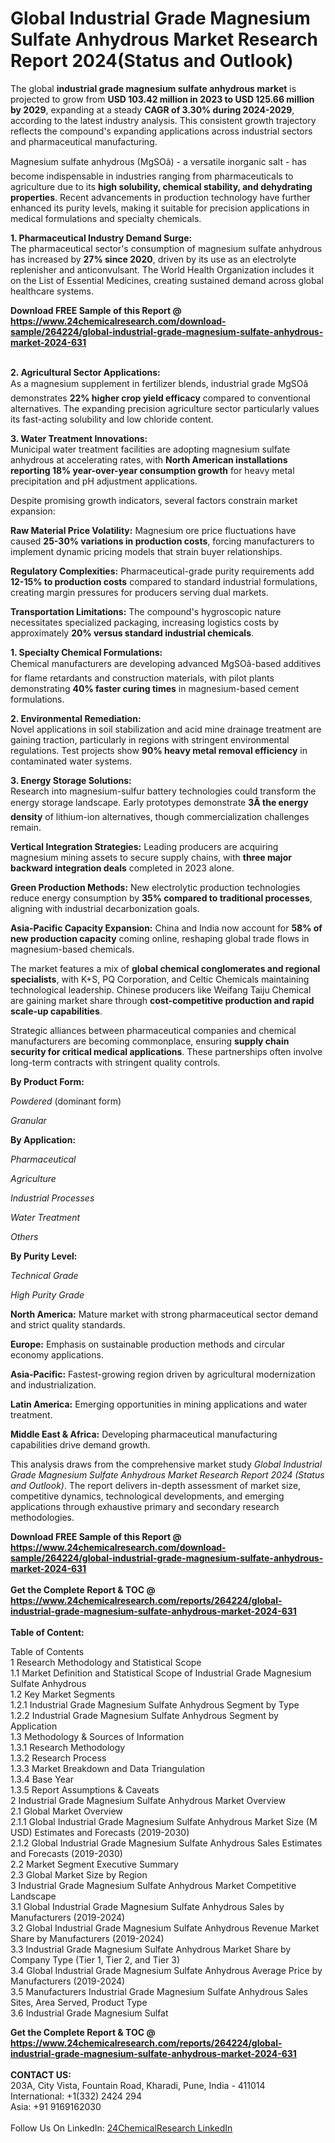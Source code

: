 <h1>Global Industrial Grade Magnesium Sulfate Anhydrous Market Research Report 2024(Status and Outlook)</h1><p>The global <strong>industrial grade magnesium sulfate anhydrous market</strong> is projected to grow from <strong>USD 103.42 million in 2023 to USD 125.66 million by 2029</strong>, expanding at a steady <strong>CAGR of 3.30% during 2024-2029</strong>, according to the latest industry analysis. This consistent growth trajectory reflects the compound's expanding applications across industrial sectors and pharmaceutical manufacturing.</p><p>Magnesium sulfate anhydrous (MgSOâ) - a versatile inorganic salt - has become indispensable in industries ranging from pharmaceuticals to agriculture due to its <strong>high solubility, chemical stability, and dehydrating properties</strong>. Recent advancements in production technology have further enhanced its purity levels, making it suitable for precision applications in medical formulations and specialty chemicals.</p><p><strong>1. Pharmaceutical Industry Demand Surge:</strong><br>
The pharmaceutical sector's consumption of magnesium sulfate anhydrous has increased by <strong>27% since 2020</strong>, driven by its use as an electrolyte replenisher and anticonvulsant. The World Health Organization includes it on the List of Essential Medicines, creating sustained demand across global healthcare systems.</p><div><b>Download FREE Sample of this Report @ 
            <a href="https://www.24chemicalresearch.com/download-sample/264224/global-industrial-grade-magnesium-sulfate-anhydrous-market-2024-631">
            https://www.24chemicalresearch.com/download-sample/264224/global-industrial-grade-magnesium-sulfate-anhydrous-market-2024-631</a></b></div><br><p><strong>2. Agricultural Sector Applications:</strong><br>
As a magnesium supplement in fertilizer blends, industrial grade MgSOâ demonstrates <strong>22% higher crop yield efficacy</strong> compared to conventional alternatives. The expanding precision agriculture sector particularly values its fast-acting solubility and low chloride content.</p><p><strong>3. Water Treatment Innovations:</strong><br>
Municipal water treatment facilities are adopting magnesium sulfate anhydrous at accelerating rates, with <strong>North American installations reporting 18% year-over-year consumption growth</strong> for heavy metal precipitation and pH adjustment applications.</p><p>Despite promising growth indicators, several factors constrain market expansion:</p><p><strong>Raw Material Price Volatility:</strong> Magnesium ore price fluctuations have caused <strong>25-30% variations in production costs</strong>, forcing manufacturers to implement dynamic pricing models that strain buyer relationships.</p><p><strong>Regulatory Complexities:</strong> Pharmaceutical-grade purity requirements add <strong>12-15% to production costs</strong> compared to standard industrial formulations, creating margin pressures for producers serving dual markets.</p><p><strong>Transportation Limitations:</strong> The compound's hygroscopic nature necessitates specialized packaging, increasing logistics costs by approximately <strong>20% versus standard industrial chemicals</strong>.</p><p><strong>1. Specialty Chemical Formulations:</strong><br>
Chemical manufacturers are developing advanced MgSOâ-based additives for flame retardants and construction materials, with pilot plants demonstrating <strong>40% faster curing times</strong> in magnesium-based cement formulations.</p><p><strong>2. Environmental Remediation:</strong><br>
Novel applications in soil stabilization and acid mine drainage treatment are gaining traction, particularly in regions with stringent environmental regulations. Test projects show <strong>90% heavy metal removal efficiency</strong> in contaminated water systems.</p><p><strong>3. Energy Storage Solutions:</strong><br>
Research into magnesium-sulfur battery technologies could transform the energy storage landscape. Early prototypes demonstrate <strong>3Ã the energy density</strong> of lithium-ion alternatives, though commercialization challenges remain.</p><p><strong>Vertical Integration Strategies:</strong> Leading producers are acquiring magnesium mining assets to secure supply chains, with <strong>three major backward integration deals</strong> completed in 2023 alone.</p><p><strong>Green Production Methods:</strong> New electrolytic production technologies reduce energy consumption by <strong>35% compared to traditional processes</strong>, aligning with industrial decarbonization goals.</p><p><strong>Asia-Pacific Capacity Expansion:</strong> China and India now account for <strong>58% of new production capacity</strong> coming online, reshaping global trade flows in magnesium-based chemicals.</p><p>The market features a mix of <strong>global chemical conglomerates and regional specialists</strong>, with K+S, PQ Corporation, and Celtic Chemicals maintaining technological leadership. Chinese producers like Weifang Taiju Chemical are gaining market share through <strong>cost-competitive production and rapid scale-up capabilities</strong>.</p><p>Strategic alliances between pharmaceutical companies and chemical manufacturers are becoming commonplace, ensuring <strong>supply chain security for critical medical applications</strong>. These partnerships often involve long-term contracts with stringent quality controls.</p><p><strong>By Product Form:</strong></p><p><em>Powdered</em> (dominant form)</p><p><em>Granular</em></p><p><strong>By Application:</strong></p><p><em>Pharmaceutical</em></p><p><em>Agriculture</em></p><p><em>Industrial Processes</em></p><p><em>Water Treatment</em></p><p><em>Others</em></p><p><strong>By Purity Level:</strong></p><p><em>Technical Grade</em></p><p><em>High Purity Grade</em></p><p><strong>North America:</strong> Mature market with strong pharmaceutical sector demand and strict quality standards.</p><p><strong>Europe:</strong> Emphasis on sustainable production methods and circular economy applications.</p><p><strong>Asia-Pacific:</strong> Fastest-growing region driven by agricultural modernization and industrialization.</p><p><strong>Latin America:</strong> Emerging opportunities in mining applications and water treatment.</p><p><strong>Middle East &amp; Africa:</strong> Developing pharmaceutical manufacturing capabilities drive demand growth.</p><p>This analysis draws from the comprehensive market study <em>Global Industrial Grade Magnesium Sulfate Anhydrous Market Research Report 2024 (Status and Outlook)</em>. The report delivers in-depth assessment of market size, competitive dynamics, technological developments, and emerging applications through exhaustive primary and secondary research methodologies.</p><div><b>Download FREE Sample of this Report @ 
            <a href="https://www.24chemicalresearch.com/download-sample/264224/global-industrial-grade-magnesium-sulfate-anhydrous-market-2024-631">
            https://www.24chemicalresearch.com/download-sample/264224/global-industrial-grade-magnesium-sulfate-anhydrous-market-2024-631</a></b></div><br><div><b>Get the Complete Report & TOC @ 
            <a href="https://www.24chemicalresearch.com/reports/264224/global-industrial-grade-magnesium-sulfate-anhydrous-market-2024-631">
            https://www.24chemicalresearch.com/reports/264224/global-industrial-grade-magnesium-sulfate-anhydrous-market-2024-631</a></b></div><br>
            <b>Table of Content:</b><p>Table of Contents<br />
1 Research Methodology and Statistical Scope<br />
1.1 Market Definition and Statistical Scope of Industrial Grade Magnesium Sulfate Anhydrous<br />
1.2 Key Market Segments<br />
1.2.1 Industrial Grade Magnesium Sulfate Anhydrous Segment by Type<br />
1.2.2 Industrial Grade Magnesium Sulfate Anhydrous Segment by Application<br />
1.3 Methodology & Sources of Information<br />
1.3.1 Research Methodology<br />
1.3.2 Research Process<br />
1.3.3 Market Breakdown and Data Triangulation<br />
1.3.4 Base Year<br />
1.3.5 Report Assumptions & Caveats<br />
2 Industrial Grade Magnesium Sulfate Anhydrous Market Overview<br />
2.1 Global Market Overview<br />
2.1.1 Global Industrial Grade Magnesium Sulfate Anhydrous Market Size (M USD) Estimates and Forecasts (2019-2030)<br />
2.1.2 Global Industrial Grade Magnesium Sulfate Anhydrous Sales Estimates and Forecasts (2019-2030)<br />
2.2 Market Segment Executive Summary<br />
2.3 Global Market Size by Region<br />
3 Industrial Grade Magnesium Sulfate Anhydrous Market Competitive Landscape<br />
3.1 Global Industrial Grade Magnesium Sulfate Anhydrous Sales by Manufacturers (2019-2024)<br />
3.2 Global Industrial Grade Magnesium Sulfate Anhydrous Revenue Market Share by Manufacturers (2019-2024)<br />
3.3 Industrial Grade Magnesium Sulfate Anhydrous Market Share by Company Type (Tier 1, Tier 2, and Tier 3)<br />
3.4 Global Industrial Grade Magnesium Sulfate Anhydrous Average Price by Manufacturers (2019-2024)<br />
3.5 Manufacturers Industrial Grade Magnesium Sulfate Anhydrous Sales Sites, Area Served, Product Type<br />
3.6 Industrial Grade Magnesium Sulfat</p><div><b>Get the Complete Report & TOC @ 
            <a href="https://www.24chemicalresearch.com/reports/264224/global-industrial-grade-magnesium-sulfate-anhydrous-market-2024-631">
            https://www.24chemicalresearch.com/reports/264224/global-industrial-grade-magnesium-sulfate-anhydrous-market-2024-631</a></b></div><br><b>CONTACT US:</b><br>
            203A, City Vista, Fountain Road, Kharadi, Pune, India - 411014<br>
            International: +1(332) 2424 294<br>
            Asia: +91 9169162030 <br><br>
            Follow Us On LinkedIn: <a href="https://www.linkedin.com/company/24chemicalresearch/">24ChemicalResearch LinkedIn</a>